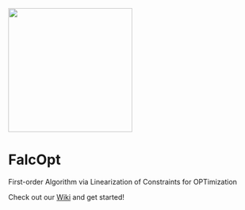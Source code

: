 <img src="https://raw.githubusercontent.com/torrisig/FalcOpt/master/logo/logo.jpg"  width="250"  />

# FalcOpt
First-order Algorithm via Linearization of Constraints for OPTimization

Check out our [Wiki](https://github.com/torrisig/FalcOpt/wiki) and get started!
